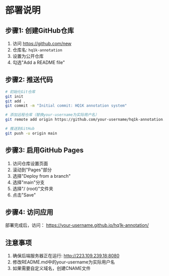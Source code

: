 # 部署说明

## 步骤1: 创建GitHub仓库

1. 访问 https://github.com/new
2. 仓库名: `hq1k-annotation`
3. 设置为公开仓库
4. 勾选"Add a README file"

## 步骤2: 推送代码

```bash
# 初始化Git仓库
git init
git add .
git commit -m "Initial commit: HQ1K annotation system"

# 添加远程仓库（替换your-username为实际用户名）
git remote add origin https://github.com/your-username/hq1k-annotation.git

# 推送到GitHub
git push -u origin main
```

## 步骤3: 启用GitHub Pages

1. 访问仓库设置页面
2. 滚动到"Pages"部分
3. 选择"Deploy from a branch"
4. 选择"main"分支
5. 选择"/ (root)"文件夹
6. 点击"Save"

## 步骤4: 访问应用

部署完成后，访问：
https://your-username.github.io/hq1k-annotation/

## 注意事项

1. 确保后端服务器正在运行: http://223.109.239.18:8080
2. 修改README.md中的your-username为实际用户名
3. 如果需要自定义域名，创建CNAME文件
